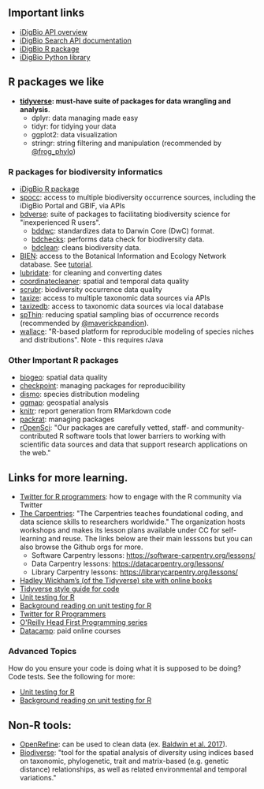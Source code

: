## Important links

- [iDigBio API overview](https://www.idigbio.org/wiki/index.php/IDigBio_API)
- [iDigBio Search API documentation](https://github.com/iDigBio/idigbio-search-api/wiki)
- [iDigBio R package](https://github.com/idigbio/ridigbio)
- [iDigBio Python library](https://github.com/idigbio/idigbio-python-client/)

## R packages we like

- **[tidyverse](https://www.tidyverse.org/): must-have suite of packages for data wrangling and analysis**.  
  - dplyr: data managing made easy  
  - tidyr: for tidying your data  
  - ggplot2: data visualization  
  - stringr: string filtering and manipulation (recommended by [@frog_phylo](https://twitter.com/frog_phylo/status/1265633360153579520?s=20))  

### R packages for biodiversity informatics
- [iDigBio R package](https://github.com/idigbio/ridigbio)
- [spocc](https://docs.ropensci.org/spocc/): access to multiple biodiversity occurrence sources, including the iDigBio Portal and GBIF, via APIs
- [bdverse](https://bd-r.github.io/The-bdverse/index.html): suite of packages to facilitating biodiversity science for "inexperienced R users".   
  - [bddwc](https://bdverse.org/bddwc/): standardizes data to Darwin Core (DwC) format.   
  - [bdchecks](https://bdverse.org/bdchecks/): performs data check for biodiversity data.   
  - [bdclean](https://bdverse.org/bdclean/): cleans biodiversity data.   
- [BIEN](https://cran.r-project.org/web/packages/BIEN/index.html): access to the Botanical Information and Ecology Network database. See [tutorial](https://github.com/bmaitner/RBIEN/blob/master/tutorials/RBIEN_tutorial.Rmd).
- [lubridate](https://lubridate.tidyverse.org/): for cleaning and converting dates
- [coordinatecleaner](https://ropensci.github.io/CoordinateCleaner/): spatial and temporal data quality
- [scrubr](https://docs.ropensci.org/scrubr/): biodiversity occurrence data quality
- [taxize](https://docs.ropensci.org/taxize/): access to multiple taxonomic data sources via APIs
- [taxizedb](https://docs.ropensci.org/taxizedb/): access to taxonomic data sources via local database
- [spThin](https://cran.r-project.org/web/packages/spThin/spThin.pdf): reducing spatial sampling bias of occurrence records (recommended by [@maverickpandion](https://twitter.com/maverickpandion/status/1265643410163187713?s=20)).    
- [wallace](https://wallaceecomod.github.io/): "R-based platform for reproducible modeling of species niches and distributions". Note - this requires rJava

### Other Important R packages

- [biogeo](https://cran.r-project.org/web/packages/biogeo/index.html): spatial data quality
- [checkpoint](https://cran.r-project.org/web/packages/checkpoint/vignettes/checkpoint.html): managing packages for reproducibility
- [dismo](https://cran.r-project.org/web/packages/dismo/index.html): species distribution modeling
- [ggmap](https://cran.r-project.org/web/packages/ggmap/index.html): geospatial analysis
- [knitr](https://yihui.org/knitr/): report generation from RMarkdown code
- [packrat](https://rstudio.github.io/packrat/): managing packages
- [rOpenSci](https://ropensci.org/packages/): "Our packages are carefully vetted, staff- and community-contributed R software tools that lower barriers to working with scientific data sources and data that support research applications on the web."
  
  
## Links for more learning.  

- [Twitter for R programmers](https://www.t4rstats.com/): how to engage with the R community via Twitter   
- [The Carpentries](https://carpentries.org/): "The Carpentries teaches foundational coding, and data science skills to researchers worldwide."  The organization hosts workshops and makes its lesson plans available under CC for self-learning and reuse. The links below are their main lesssons but you can also browse the Github orgs for more.   
  - Software Carpentry lessons: https://software-carpentry.org/lessons/
  - Data Carpentry lessons: https://datacarpentry.org/lessons/
  - Library Carpentry lessons: https://librarycarpentry.org/lessons/
- [Hadley Wickham’s (of the Tidyverse) site with online books](http://hadley.nz/#teaching)
- [Tidyverse style guide for code](https://style.tidyverse.org/)
- [Unit testing for R](https://testthat.r-lib.org/)
- [Background reading on unit testing for R](http://r-pkgs.had.co.nz/tests.html)
- [Twitter for R Programmers](https://www.t4rstats.com/)
- [O'Reilly Head First Programming series](https://ssearch.oreilly.com/?q=Head+First+Programming)
- [Datacamp](https://www.datacamp.com): paid online courses

### Advanced Topics

How do you ensure your code is doing what it is supposed to be doing?  Code tests. See the following for more:

- [Unit testing for R](https://testthat.r-lib.org/)
- [Background reading on unit testing for R](http://r-pkgs.had.co.nz/tests.html)

## Non-R tools:
- [OpenRefine](https://openrefine.org/): can be used to clean data (ex. [Baldwin et al. 2017](https://doi.org/10.3732/ajb.1600326)).   
- [Biodiverse](http://shawnlaffan.github.io/biodiverse/):  "tool for the spatial analysis of diversity using indices based on taxonomic, phylogenetic, trait and matrix-based (e.g. genetic distance) relationships, as well as related environmental and temporal variations."   
